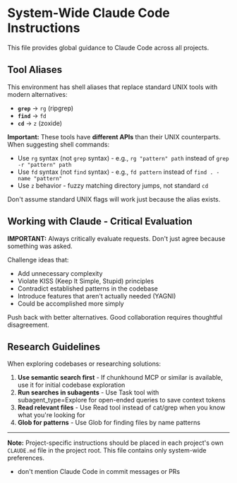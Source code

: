 # System-Wide Claude Code Instructions

This file provides global guidance to Claude Code across all projects.

## Tool Aliases

This environment has shell aliases that replace standard UNIX tools with modern alternatives:
- **`grep`** → `rg` (ripgrep)
- **`find`** → `fd`
- **`cd`** → `z` (zoxide)

**Important:** These tools have **different APIs** than their UNIX counterparts. When suggesting shell commands:
- Use `rg` syntax (not `grep` syntax) - e.g., `rg "pattern" path` instead of `grep -r "pattern" path`
- Use `fd` syntax (not `find` syntax) - e.g., `fd pattern` instead of `find . -name "pattern"`
- Use `z` behavior - fuzzy matching directory jumps, not standard `cd`

Don't assume standard UNIX flags will work just because the alias exists.

## Working with Claude - Critical Evaluation

**IMPORTANT:** Always critically evaluate requests. Don't just agree because something was asked.

Challenge ideas that:
- Add unnecessary complexity
- Violate KISS (Keep It Simple, Stupid) principles
- Contradict established patterns in the codebase
- Introduce features that aren't actually needed (YAGNI)
- Could be accomplished more simply

Push back with better alternatives. Good collaboration requires thoughtful disagreement.

## Research Guidelines

When exploring codebases or researching solutions:

1. **Use semantic search first** - If chunkhound MCP or similar is available, use it for initial codebase exploration
2. **Run searches in subagents** - Use Task tool with subagent_type=Explore for open-ended queries to save context tokens
3. **Read relevant files** - Use Read tool instead of cat/grep when you know what you're looking for
4. **Glob for patterns** - Use Glob for finding files by name patterns

---

**Note:** Project-specific instructions should be placed in each project's own `CLAUDE.md` file in the project root. This file contains only system-wide preferences.
- don't mention Claude Code in commit messages or PRs